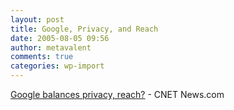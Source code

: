 ```yaml
---
layout: post
title: Google, Privacy, and Reach
date: 2005-08-05 09:56
author: metavalent
comments: true
categories: wp-import
---
```

<a href="https://news.com.com/Googles+balancing+act/2100-1032_3-5787483.html">Google balances privacy, reach?</a> - CNET News.com
